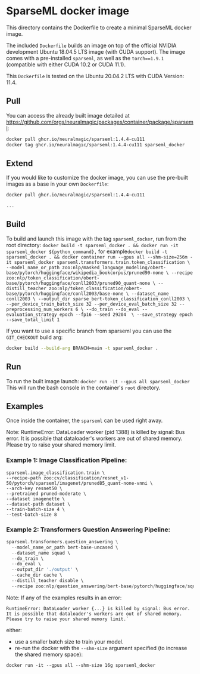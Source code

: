 # SparseML docker image
This directory contains the Dockerfile to create a minimal SparseML docker image.

The included `Dockerfile` builds an image on top of the official NVIDIA development Ubuntu 18.04.5 LTS 
image (with CUDA support). The image comes with a pre-installed `sparseml`, as well as the `torch==1.9.1`
(compatible with either CUDA 10.2 or CUDA 11.1).

This `Dockerfile` is tested on the Ubuntu 20.04.2 LTS with CUDA Version: 11.4.

## Pull
You can access the already built image detailed at https://github.com/orgs/neuralmagic/packages/container/package/sparseml:

```bash
docker pull ghcr.io/neuralmagic/sparseml:1.4.4-cu111
docker tag ghcr.io/neuralmagic/sparseml:1.4.4-cu111 sparseml_docker
```

## Extend
If you would like to customize the docker image, you can use the pre-built images as a base in your own `Dockerfile`:

```Dockerfile
docker pull ghcr.io/neuralmagic/sparseml:1.4.4-cu111

...
```

## Build
To build and launch this image with the tag `sparseml_docker`, run from the root directory: `docker build -t sparseml_docker . && docker run -it sparseml_docker ${python_command},` for example`docker build -t sparseml_docker . && docker container run --gpus all --shm-size=256m -it sparseml_docker sparseml.transformers.train.token_classification \
  --model_name_or_path zoo:nlp/masked_language_modeling/obert-base/pytorch/huggingface/wikipedia_bookcorpus/pruned90-none \
  --recipe zoo:nlp/token_classification/obert-base/pytorch/huggingface/conll2003/pruned90_quant-none \
  --distill_teacher zoo:nlp/token_classification/obert-base/pytorch/huggingface/conll2003/base-none \
  --dataset_name conll2003 \
  --output_dir sparse_bert-token_classification_conll2003 \
  --per_device_train_batch_size 32 --per_device_eval_batch_size 32 --preprocessing_num_workers 6 \
  --do_train --do_eval --evaluation_strategy epoch --fp16 --seed 29204  \
  --save_strategy epoch --save_total_limit 1`  

If you want to use a specific branch from sparseml you can use the `GIT_CHECKOUT` build arg:
```bash
docker build --build-arg BRANCH=main -t sparseml_docker .
```

## Run
To run the built image launch: `docker run -it --gpus all sparseml_docker`
This will run the bash console in the container's `root` directory.

## Examples
Once inside the container, the `sparseml` can be used right away.

Note: RuntimeError: DataLoader worker (pid 1388) is killed by signal: Bus error. It is possible that dataloader's workers are out of shared memory. Please try to raise your shared memory limit.

### Example 1: Image Classification Pipeline:

```
sparseml.image_classification.train \ 
--recipe-path zoo:cv/classification/resnet_v1-50/pytorch/sparseml/imagenet/pruned85_quant-none-vnni \
--arch-key resnet50 \  
--pretrained pruned-moderate \   
--dataset imagenette \
--dataset-path dataset \     
--train-batch-size 4 \ 
--test-batch-size 8 
```

### Example 2: Transformers Question Answering Pipeline:

```python
sparseml.transformers.question_answering \
  --model_name_or_path bert-base-uncased \          
  --dataset_name squad \                            
  --do_train \                                      
  --do_eval \                                       
  --output_dir './output' \                         
  --cache_dir cache \                               
  --distill_teacher disable \                       
  --recipe zoo:nlp/question_answering/bert-base/pytorch/huggingface/squad/pruned-aggressive_98   
```

Note: 
If any of the examples results in an error:
```
RuntimeError: DataLoader worker {...} is killed by signal: Bus error. It is possible that dataloader's workers are out of shared memory. Please try to raise your shared memory limit.`
```
either:
- use a smaller batch size to train your model.
- re-run the docker with the `--shm-size` argument specified (to increase the shared memory space):
```
docker run -it --gpus all --shm-size 16g sparseml_docker
```
